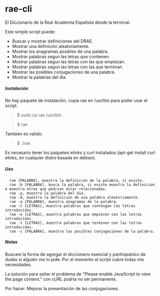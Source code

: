 rae-cli
=======
El Diccionario de la Real Academia Española desde la terminal.

Este simple script puede:

* Buscar y mostrar definiciones del DRAE.
* Mostrar una definición aleatoriamente.
* Mostrar los anagramas posibles de una palabra.
* Mostrar palabras segun las letras que contienen.
* Mostrar palabras segun las letras con las que empiezan.
* Mostrar palabras segun las letras con las que terminan.
* Mostrar las posibles conjugaciones de una palabra.
* Mostrar la palabras del dia.

##### Instalación
No hay paquete de instalación, copia rae en /usr/bin para poder usar el script.
> $ sudo cp rae /usr/bin

> $ rae

Tambien es valido:
> $ ./rae

Es necesario tener los paquetes elinks y curl instalados (apt-get install curl elinks, en cualquier distro basada en debian).

##### Uso
      rae [PALABRA], muestra la definición de la palabra, si existe.
      rae -b [PALABRA], busca la palabra, si existe muestra la definición o muestra otras que podrian estar relacionadas.
      rae -p, muestra la palabra del dia.
      rae -A, muestra la definicion de una palabra aleatoriamente.
      rae -a [PALABRA], muestra anagramas de la palabra.
      rae -C [LETRAS], muestra palabras que contengan las letras introducidas.
      rae -e [LETRAS], muestra palabras que empiecen con las letras introducidas.
      rae -t [LETRAS], muestra palabras que terminen con las letras introducidas.
      rae -c [PALABRA], muestra las posibles conjugaciones de la palabra.

##### Notas

Buscare la forma de agregar el diccionario esencial y panhispánico de dudas si alguién me lo pide. Por el momento el script cubre todas mis necesidades.

La solución para saltar el problema de "Please enable JavaScript to view the page content." con cURL podría no ser permanente.

Por hacer: Mejorar la presentación de las conjugaciones.
